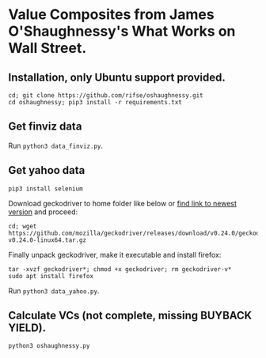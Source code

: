 # Value Composites from James O'Shaughnessy's What Works on Wall Street. 
## Installation, only Ubuntu support provided.
```shell
cd; git clone https://github.com/rifse/oshaughnessy.git
cd oshaughnessy; pip3 install -r requirements.txt
```
## Get finviz data
Run `python3 data_finviz.py`.

## Get yahoo data
```shell
pip3 install selenium
```
Download geckodriver to home folder like below or [find link to newest version](https://github.com/mozilla/geckodriver/releases) and proceed:
```shell
cd; wget https://github.com/mozilla/geckodriver/releases/download/v0.24.0/geckodriver-v0.24.0-linux64.tar.gz
```
Finally unpack geckodriver, make it executable and install firefox:
```shell
tar -xvzf geckodriver*; chmod +x geckodriver; rm geckodriver-v*
sudo apt install firefox
```
Run `python3 data_yahoo.py`.

## Calculate VCs (not complete, missing BUYBACK YIELD).
```shell
python3 oshaughnessy.py
```
